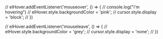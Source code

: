 // elHover.addEventListener('mouseover', () => {
//     console.log("i'm hovering")
//     elHover.style.backgroundColor = 'pink';
//     cursor.style.display = 'block';
// })

// elHover.addEventListener('mouseleave', () => {
//     elHover.style.backgroundColor = 'grey';
//     cursor.style.display = 'none';
// })